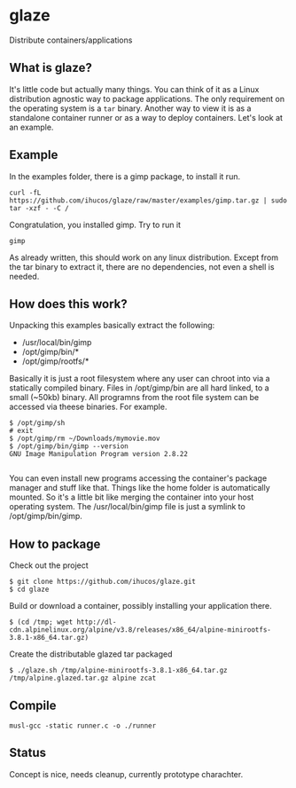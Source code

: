 # glaze

Distribute containers/applications

## What is glaze?
It's little code but actually many things. You can think of it as a Linux
distribution agnostic way to package applications. The only requirement on the
operating system is a `tar` binary. Another way to view it is as a standalone
container runner or as a way to deploy containers. Let's look at an example.

## Example
In the examples folder, there is a gimp package, to install it run.
```
curl -fL https://github.com/ihucos/glaze/raw/master/examples/gimp.tar.gz | sudo tar -xzf - -C /
```
Congratulation, you installed gimp. Try to run it
```
gimp
```
As already written, this should work on any linux distribution. Except from the
tar binary to extract it, there are no dependencies, not even a shell is
needed.

## How does this work?
Unpacking this examples basically extract the following:
- /usr/local/bin/gimp
- /opt/gimp/bin/*
- /opt/gimp/rootfs/*

Basically it is just a root filesystem where any user can chroot into via a
statically compiled binary. Files in /opt/gimp/bin are all hard linked, to a
small (~50kb) binary. All programns from the root file system can be accessed
via theese binaries. For example.
```
$ /opt/gimp/sh
# exit
$ /opt/gimp/rm ~/Downloads/mymovie.mov
$ /opt/gimp/bin/gimp --version
GNU Image Manipulation Program version 2.8.22


```
You can even install new programs accessing the container's package manager and
stuff like that. Things like the home folder is automatically mounted. So it's
a little bit like merging the container into your host operating system. The
/usr/local/bin/gimp file is just a symlink to /opt/gimp/bin/gimp.

## How to package
Check out the project
```
$ git clone https://github.com/ihucos/glaze.git
$ cd glaze
```
Build or download a container, possibly installing your application there.
```
$ (cd /tmp; wget http://dl-cdn.alpinelinux.org/alpine/v3.8/releases/x86_64/alpine-minirootfs-3.8.1-x86_64.tar.gz)
```
Create the distributable glazed tar packaged
```
$ ./glaze.sh /tmp/alpine-minirootfs-3.8.1-x86_64.tar.gz /tmp/alpine.glazed.tar.gz alpine zcat
```

## Compile
```
musl-gcc -static runner.c -o ./runner
```

## Status
Concept is nice, needs cleanup, currently prototype charachter.
